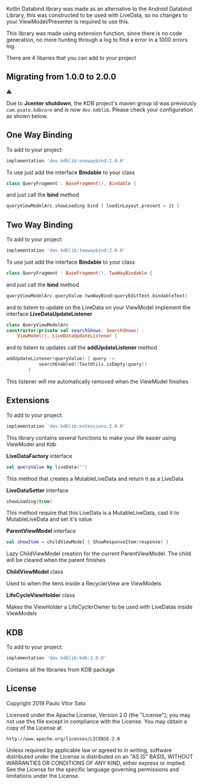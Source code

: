 Kotlin Databind library was made as an alternative to the Android Databind Library, this was constructed to be used with LiveData, so no changes to your ViewModel/Presenter is required to use this.

This library was made using extension function, since there is no code generation, no more hunting through a log to find a error in a 1000 errors log.

There are 4 libaries that you can add to your project

## Migrating from 1.0.0 to 2.0.0
:warning:

Due to **Jcenter shutdown**, the KDB project's maven group id was previously ```com.psato.kdbcore``` and is now ```dev.kdblib```. Please check your configuration as shown below.


## One Way Binding
To add to your project:
``` groovy
implementation 'dev.kdblib:onewaybind:2.0.0'
```
To use just add the interface **Bindable** to your class
``` kotlin
class QueryFragment : BaseFragment(), Bindable {
```
and just call the **bind** method
``` kotlin
queryViewModelArc.showLoading.bind { loadinLayout.present = it }
```

## Two Way Binding
To add to your project:
``` groovy
implementation 'dev.kdblib:twowaybind:2.0.0'
```
To use just add the interface **Bindable** to your class
``` kotlin
class QueryFragment : BaseFragment(), TwoWayBindable {
```
and just call the **bind** method
``` kotlin
queryViewModelArc.queryValue.twoWayBind(queryEditText.bindableText)
```
and to listem to update on the LiveData on your ViewModel implement the interface **LiveDataUpdateListener**

``` kotlin
class QueryViewModelArc
constructor(private val searchShows: SearchShows) : 
    ViewModel(), LiveDataUpdateListener {
```
and to listem to updates call the **addUpdateListener** method
``` kotlin
addUpdateListener(queryValue) { query ->
            searchEnabled(!TextUtils.isEmpty(query))
        }
```
This listener will me automatically removed when the ViewModel finishes

## Extensions
To add to your project:
``` groovy
implementation 'dev.kdblib:extensions:2.0.0'
```
This library contains several functions to make your life easier using ViewModel and Kdb

**LiveDataFactory** interface
``` kotlin
val queryValue by liveData("")
```
This method that creates a MutableLiveData and return it as a LiveData

**LiveDataSetter** interface
``` kotlin
showLoading(true)
```
This method require that this LiveData is a MutableLiveData,
cast it to MutableLiveData and set it's value

**ParentViewModel** interface
``` kotlin
val showItem = childViewModel { ShowResponseItem(response) }
```
Lazy ChildViewModel creation for the current  ParentViewModel. The child will be cleared when the parent finishes


**ChildViewModel** class

Used to when the itens inside a RecyclerView are ViewModels

**LifeCycleViewHolder** class

Makes the ViewHolder a LifeCyclerOwner to be used with LiveDatas inside ViewModels

## KDB
To add to your project:
``` groovy
implementation 'dev.kdblib:kdb:2.0.0'
```
Contains all the libraries from KDB package

## License

Copyright 2019 Paulo Vitor Sato

Licensed under the Apache License, Version 2.0 (the "License");
you may not use this file except in compliance with the License.
You may obtain a copy of the License at

    http://www.apache.org/licenses/LICENSE-2.0

Unless required by applicable law or agreed to in writing, software
distributed under the License is distributed on an "AS IS" BASIS,
WITHOUT WARRANTIES OR CONDITIONS OF ANY KIND, either express or implied.
See the License for the specific language governing permissions and
limitations under the License.
